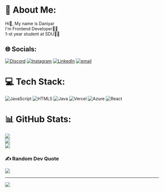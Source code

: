# 💫 About Me:
Hi👋, My name is Daniyar<br>I'm Frontend Developer🧑‍💻<br>1-st year student at SDU🧑‍🎓


## 🌐 Socials:
[![Discord](https://img.shields.io/badge/Discord-%237289DA.svg?logo=discord&logoColor=white)](https://discord.gg/tortugich) [![Instagram](https://img.shields.io/badge/Instagram-%23E4405F.svg?logo=Instagram&logoColor=white)](https://instagram.com/tortugich) [![LinkedIn](https://img.shields.io/badge/LinkedIn-%230077B5.svg?logo=linkedin&logoColor=white)](https://linkedin.com/in/daniyar-otesh) [![email](https://img.shields.io/badge/Email-D14836?logo=gmail&logoColor=white)](mailto:otesh0621@gmail.com) 

# 💻 Tech Stack:
![JavaScript](https://img.shields.io/badge/javascript-%23323330.svg?style=for-the-badge&logo=javascript&logoColor=%23F7DF1E) ![HTML5](https://img.shields.io/badge/html5-%23E34F26.svg?style=for-the-badge&logo=html5&logoColor=white) ![Java](https://img.shields.io/badge/java-%23ED8B00.svg?style=for-the-badge&logo=openjdk&logoColor=white) ![Vercel](https://img.shields.io/badge/vercel-%23000000.svg?style=for-the-badge&logo=vercel&logoColor=white) ![Azure](https://img.shields.io/badge/azure-%230072C6.svg?style=for-the-badge&logo=microsoftazure&logoColor=white) ![React](https://img.shields.io/badge/react-%2320232a.svg?style=for-the-badge&logo=react&logoColor=%2361DAFB)
# 📊 GitHub Stats:
![](https://github-readme-stats.vercel.app/api?username=tortugichh&theme=dark&hide_border=true&include_all_commits=false&count_private=false)<br/>
![](https://nirzak-streak-stats.vercel.app/?user=tortugichh&theme=dark&hide_border=true)<br/>
![](https://github-readme-stats.vercel.app/api/top-langs/?username=tortugichh&theme=dark&hide_border=true&include_all_commits=false&count_private=false&layout=compact)

### ✍️ Random Dev Quote
![](https://quotes-github-readme.vercel.app/api?type=horizontal&theme=radical)

---
[![](https://visitcount.itsvg.in/api?id=tortugichh&icon=0&color=0)](https://visitcount.itsvg.in)

<!-- Proudly created with GPRM ( https://gprm.itsvg.in ) -->
